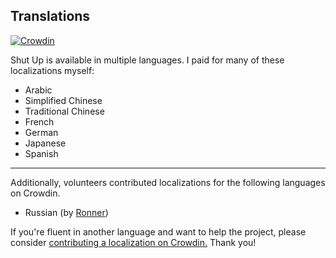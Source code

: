 ## Translations

[![Crowdin](https://badges.crowdin.net/shut-up-comment-blocker/localized.svg)](https://crowdin.com/project/shut-up-comment-blocker)

Shut Up is available in multiple languages. I paid for many of these localizations myself:

- Arabic
- Simplified Chinese
- Traditional Chinese
- French
- German
- Japanese
- Spanish

---

Additionally, volunteers contributed localizations for the following languages on Crowdin.

- Russian (by [Ronner](https://crowdin.com/profile/Ronner231))

If you're fluent in another language and want to help the project, please consider [contributing a localization on Crowdin.](https://crowdin.com/project/shut-up-comment-blocker) Thank you!
